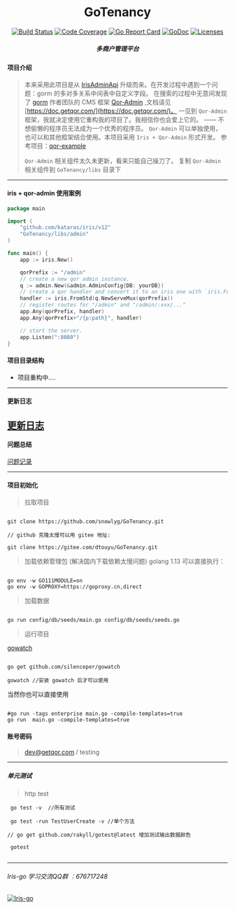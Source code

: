 <h1 align="center">GoTenancy</h1>

<div align="center">
    <a href="https://travis-ci.org/snowlyg/GoTenancy"><img src="https://travis-ci.org/snowlyg/GoTenancy.svg?branch=master" alt="Build Status"></a>
    <a href="https://codecov.io/gh/snowlyg/GoTenancy"><img src="https://codecov.io/gh/snowlyg/GoTenancy/branch/master/graph/badge.svg" alt="Code Coverage"></a>
    <a href="https://goreportcard.com/report/github.com/snowlyg/GoTenancy"><img src="https://goreportcard.com/badge/github.com/snowlyg/GoTenancy" alt="Go Report Card"></a>
    <a href="https://godoc.org/github.com/snowlyg/GoTenancy"><img src="https://godoc.org/github.com/snowlyg/GoTenancy?status.svg" alt="GoDoc"></a>
    <a href="https://github.com/snowlyg/GoTenancy/blob/master/LICENSE"><img src="https://img.shields.io/github/license/snowlyg/GoTenancy" alt="Licenses"></a>
    <h5 align="center">多商户管理平台</h5>
</div>

#### 项目介绍 
> 本来采用此项目是从 [IrisAdminApi](https://github.com/snowlyg/IrisAdminApi) 升级而来。在开发过程中遇到一个问题：gorm 的多对多关系中间表中自定义字段。
> 在搜索的过程中无意间发现了 [gorm](https://gorm.io/zh_CN/docs/index.html) 作者团队的 CMS 框架 [Qor-Admin](https://GoTenancy/libs/admin) ,文档请见 [https://doc.getqor.com/](https://doc.getqor.com/)。
> 一见到 `Qor-Admin` 框架，我就决定使用它重构我的项目了。我相信你也会爱上它的。 —— 不想偷懒的程序员无法成为一个优秀的程序员。
> `Qor-Admin` 可以单独使用，也可以和其他框架结合使用。本项目采用 `Iris + Qor-Admin` 形式开发。
> 参考项目：[qor-example](https://GoTenancy/libs/qor-example)
> 
> `Qor-Admin` 相关组件太久未更新，看来只能自己操刀了。 复制 `Qor-Admin` 相关组件到 `GoTenancy/libs` 目录下
>
> 
---


#### iris + qor-admin 使用案例
```go
package main

import (
    "github.com/kataras/iris/v12"
    "GoTenancy/libs/admin"
)

func main() {
    app := iris.New()

    qorPrefix := "/admin"
    // create a new qor admin instance.
    q := admin.New(&admin.AdminConfig{DB: yourDB})
    // create a qor handler and convert it to an iris one with `iris.FromStd`.
    handler := iris.FromStd(q.NewServeMux(qorPrefix))
    // register routes for "/admin" and "/admin/:xxx/..."
    app.Any(qorPrefix, handler)
    app.Any(qorPrefix+"/{p:path}", handler)

    // start the server.
    app.Listen(":8080")
}

```

#### 项目目录结构
- 项目重构中....


---

#### 更新日志
[更新日志](UPDATE.MD)
---

#### 问题总结
[问题记录](ERRORS.MD)

---

#### 项目初始化

>拉取项目

```shell script

git clone https://github.com/snowlyg/GoTenancy.git

// github 克隆太慢可以用 gitee 地址:

git clone https://gitee.com/dtouyu/GoTenancy.git

```

> 加载依赖管理包 (解决国内下载依赖太慢问题)
> golang 1.13 可以直接执行：

```shell script

go env -w GO111MODULE=on
go env -w GOPROXY=https://goproxy.cn,direct

```

> 加载数据 
```shell script

go run config/db/seeds/main.go config/db/seeds/seeds.go

```


> 运行项目 

[gowatch](https://gitee.com/silenceper/gowatch)
```shell script

go get github.com/silenceper/gowatch

gowatch //安装 gowatch 后才可以使用

```

当然你也可以直接使用

```shell script

#go run -tags enterprise main.go -compile-templates=true
go run  main.go -compile-templates=true

```

#### 账号密码
> dev@getqor.com / testing

---
##### 单元测试 
>http test

```shell script
 go test -v  //所有测试
 
 go test -run TestUserCreate -v //单个方法

// go get github.com/rakyll/gotest@latest 增加测试输出数据颜色

 gotest 
 
```

---
###### Iris-go 学习交流QQ群 ：676717248
<a target="_blank" href="//shang.qq.com/wpa/qunwpa?idkey=cc99ccf86be594e790eacc91193789746af7df4a88e84fe949e61e5c6d63537c"><img border="0" src="http://pub.idqqimg.com/wpa/images/group.png" alt="Iris-go" title="Iris-go"></a>

